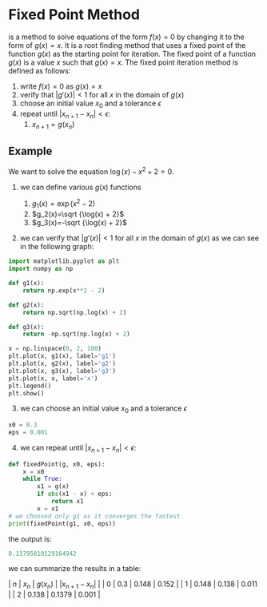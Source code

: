 # Fixed Point Method

is a method to solve equations of the form $f(x)=0$ by changing it to the form of $g(x)=x$. It is a root finding method that uses a fixed point of the function $g(x)$ as the starting point for iteration. The fixed point of a function $g(x)$ is a value $x$ such that $g(x)=x$. The fixed point iteration method is defined as follows:

1. write $f(x)=0$ as $g(x)=x$
2. verify that $|{g'(x)}|<1$ for all $x$ in the domain of $g(x)$
3. choose an initial value $x_0$ and a tolerance $\epsilon$
4. repeat until $|{x_{n+1}-x_n}|<\epsilon$:
    1. $x_{n+1}=g(x_n)$

## Example

We want to solve the equation $\log(x) - x^2 + 2 = 0$.

1. we can define various $g(x)$ functions
    1. $g_1(x)=\exp(x^2 - 2)$
    2. $g_2(x)=\sqrt {\log(x) + 2}$
    3. $g_3(x)=-\sqrt {\log(x) + 2}$

2. we can verify that $|{g'(x)}|<1$ for all $x$ in the domain of $g(x)$ as we can see in the following graph:

```python
import matplotlib.pyplot as plt
import numpy as np

def g1(x):
    return np.exp(x**2 - 2)

def g2(x):
    return np.sqrt(np.log(x) + 2)

def g3(x):
    return -np.sqrt(np.log(x) + 2)

x = np.linspace(0, 2, 100)
plt.plot(x, g1(x), label='g1')
plt.plot(x, g2(x), label='g2')
plt.plot(x, g3(x), label='g3')
plt.plot(x, x, label='x')
plt.legend()
plt.show()
```

3. we can choose an initial value $x_0$ and a tolerance $\epsilon$

```python
x0 = 0.3
eps = 0.001
```

4. we can repeat until $|{x_{n+1}-x_n}|<\epsilon$:

```python
def fixedPoint(g, x0, eps):
    x = x0
    while True:
        x1 = g(x)
        if abs(x1 - x) < eps:
            return x1
        x = x1
# we choosed only g1 as it converges the fastest
print(fixedPoint(g1, x0, eps))
```

the output is:

```python
0.13795010129164942
```

we can summarize the results in a table:

| $n$ | $x_n$ | $g(x_n)$ | $|{x_{n+1}-x_n}|$ |
| 0 | 0.3 | 0.148 | 0.152 |
| 1 | 0.148 | 0.138 | 0.011 |
| 2 | 0.138 | 0.1379 | 0.001 |
